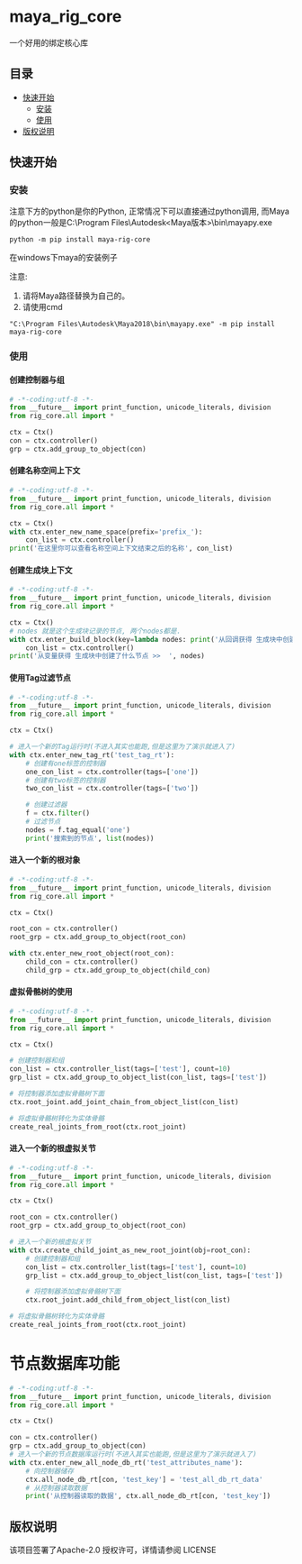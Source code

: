# maya_rig_core

一个好用的绑定核心库

## 目录

- [快速开始](#快速开始)
    * [安装](#安装)
    * [使用](#使用)
- [版权说明](#版权说明)

## 快速开始

### 安装

注意下方的python是你的Python, 正常情况下可以直接通过python调用, 而Maya的python一般是C:\Program
Files\Autodesk\<Maya版本>\bin\mayapy.exe

```commandline
python -m pip install maya-rig-core
```

在windows下maya的安装例子

注意:

1. 请将Maya路径替换为自己的。
2. 请使用cmd

```commandline
"C:\Program Files\Autodesk\Maya2018\bin\mayapy.exe" -m pip install maya-rig-core
```

### 使用

#### 创建控制器与组

```python
# -*-coding:utf-8 -*-
from __future__ import print_function, unicode_literals, division
from rig_core.all import *

ctx = Ctx()
con = ctx.controller()
grp = ctx.add_group_to_object(con)
```

#### 创建名称空间上下文

```python
# -*-coding:utf-8 -*-
from __future__ import print_function, unicode_literals, division
from rig_core.all import *

ctx = Ctx()
with ctx.enter_new_name_space(prefix='prefix_'):
    con_list = ctx.controller()
print('在这里你可以查看名称空间上下文结束之后的名称', con_list)
```

#### 创建生成块上下文

```python
# -*-coding:utf-8 -*-
from __future__ import print_function, unicode_literals, division
from rig_core.all import *

ctx = Ctx()
# nodes 就是这个生成块记录的节点, 两个nodes都是.
with ctx.enter_build_block(key=lambda nodes: print('从回调获得 生成块中创建了什么节点 >>  ', nodes)) as nodes:
    con_list = ctx.controller()
print('从变量获得 生成块中创建了什么节点 >>  ', nodes)
```

#### 使用Tag过滤节点

```python
# -*-coding:utf-8 -*-
from __future__ import print_function, unicode_literals, division
from rig_core.all import *

ctx = Ctx()

# 进入一个新的Tag运行时(不进入其实也能跑,但是这里为了演示就进入了)
with ctx.enter_new_tag_rt('test_tag_rt'):
    # 创建有one标签的控制器
    one_con_list = ctx.controller(tags=['one'])
    # 创建有two标签的控制器
    two_con_list = ctx.controller(tags=['two'])

    # 创建过滤器
    f = ctx.filter()
    # 过滤节点
    nodes = f.tag_equal('one')
    print('搜索到的节点', list(nodes))
```

#### 进入一个新的根对象

```python
# -*-coding:utf-8 -*-
from __future__ import print_function, unicode_literals, division
from rig_core.all import *

ctx = Ctx()

root_con = ctx.controller()
root_grp = ctx.add_group_to_object(root_con)

with ctx.enter_new_root_object(root_con):
    child_con = ctx.controller()
    child_grp = ctx.add_group_to_object(child_con)
```

#### 虚拟骨骼树的使用

```python
# -*-coding:utf-8 -*-
from __future__ import print_function, unicode_literals, division
from rig_core.all import *

ctx = Ctx()

# 创建控制器和组
con_list = ctx.controller_list(tags=['test'], count=10)
grp_list = ctx.add_group_to_object_list(con_list, tags=['test'])

# 将控制器添加虚拟骨骼树下面
ctx.root_joint.add_joint_chain_from_object_list(con_list)

# 将虚拟骨骼树转化为实体骨骼
create_real_joints_from_root(ctx.root_joint)
```

#### 进入一个新的根虚拟关节

```python
# -*-coding:utf-8 -*-
from __future__ import print_function, unicode_literals, division
from rig_core.all import *

ctx = Ctx()

root_con = ctx.controller()
root_grp = ctx.add_group_to_object(root_con)

# 进入一个新的根虚拟关节
with ctx.create_child_joint_as_new_root_joint(obj=root_con):
    # 创建控制器和组
    con_list = ctx.controller_list(tags=['test'], count=10)
    grp_list = ctx.add_group_to_object_list(con_list, tags=['test'])

    # 将控制器添加虚拟骨骼树下面
    ctx.root_joint.add_child_from_object_list(con_list)

# 将虚拟骨骼树转化为实体骨骼
create_real_joints_from_root(ctx.root_joint)
```

# 节点数据库功能

```python
# -*-coding:utf-8 -*-
from __future__ import print_function, unicode_literals, division
from rig_core.all import *

ctx = Ctx()

con = ctx.controller()
grp = ctx.add_group_to_object(con)
# 进入一个新的节点数据库运行时(不进入其实也能跑,但是这里为了演示就进入了)
with ctx.enter_new_all_node_db_rt('test_attributes_name'):
    # 向控制器储存
    ctx.all_node_db_rt[con, 'test_key'] = 'test_all_db_rt_data'
    # 从控制器读取数据
    print('从控制器读取的数据', ctx.all_node_db_rt[con, 'test_key'])
```

## 版权说明

该项目签署了Apache-2.0 授权许可，详情请参阅 LICENSE




